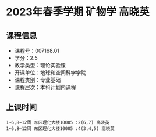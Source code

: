 # 2023年春季学期 矿物学 高晓英






## 课程信息

- 课程号：007168.01
- 学分：2.5
- 教学类型：理论实验课
- 开课单位：地球和空间科学学院
- 课程类别：专业基础
- 课程层次：本科计划内课程

## 上课时间

```
1~6,8~12周 东区理化大楼10005 :2(6,7) 高晓英
1~6,8~12周 东区理化大楼10005 :4(3,4,5) 高晓英
```

